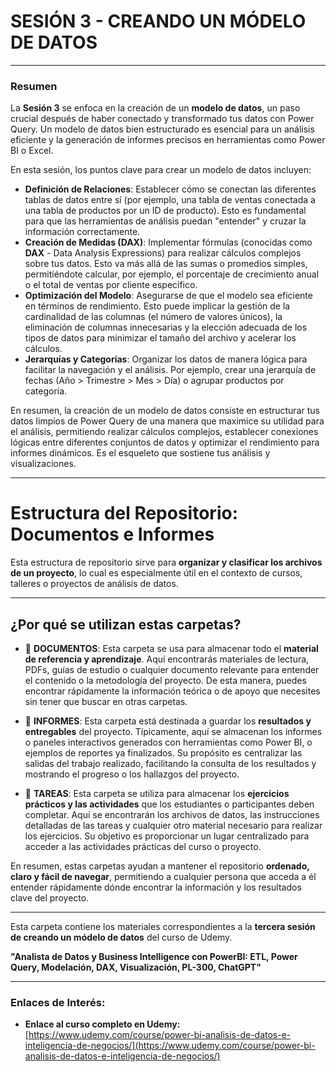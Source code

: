 # SESIÓN 3 - CREANDO UN MÓDELO DE DATOS

---

### Resumen

La **Sesión 3** se enfoca en la creación de un **modelo de datos**, un paso crucial después de haber conectado y transformado tus datos con Power Query. Un modelo de datos bien estructurado es esencial para un análisis eficiente y la generación de informes precisos en herramientas como Power BI o Excel.

En esta sesión, los puntos clave para crear un modelo de datos incluyen:

* **Definición de Relaciones**: Establecer cómo se conectan las diferentes tablas de datos entre sí (por ejemplo, una tabla de ventas conectada a una tabla de productos por un ID de producto). Esto es fundamental para que las herramientas de análisis puedan "entender" y cruzar la información correctamente.
* **Creación de Medidas (DAX)**: Implementar fórmulas (conocidas como **DAX** - Data Analysis Expressions) para realizar cálculos complejos sobre tus datos. Esto va más allá de las sumas o promedios simples, permitiéndote calcular, por ejemplo, el porcentaje de crecimiento anual o el total de ventas por cliente específico.
* **Optimización del Modelo**: Asegurarse de que el modelo sea eficiente en términos de rendimiento. Esto puede implicar la gestión de la cardinalidad de las columnas (el número de valores únicos), la eliminación de columnas innecesarias y la elección adecuada de los tipos de datos para minimizar el tamaño del archivo y acelerar los cálculos.
* **Jerarquías y Categorías**: Organizar los datos de manera lógica para facilitar la navegación y el análisis. Por ejemplo, crear una jerarquía de fechas (Año > Trimestre > Mes > Día) o agrupar productos por categoría.

En resumen, la creación de un modelo de datos consiste en estructurar tus datos limpios de Power Query de una manera que maximice su utilidad para el análisis, permitiendo realizar cálculos complejos, establecer conexiones lógicas entre diferentes conjuntos de datos y optimizar el rendimiento para informes dinámicos. Es el esqueleto que sostiene tus análisis y visualizaciones.

---

# Estructura del Repositorio: Documentos e Informes

Esta estructura de repositorio sirve para **organizar y clasificar los archivos de un proyecto**, lo cual es especialmente útil en el contexto de cursos, talleres o proyectos de análisis de datos.

---

## ¿Por qué se utilizan estas carpetas?

* 📁 **DOCUMENTOS**: Esta carpeta se usa para almacenar todo el **material de referencia y aprendizaje**. Aquí encontrarás materiales de lectura, PDFs, guías de estudio o cualquier documento relevante para entender el contenido o la metodología del proyecto. De esta manera, puedes encontrar rápidamente la información teórica o de apoyo que necesites sin tener que buscar en otras carpetas.

* 📁 **INFORMES**: Esta carpeta está destinada a guardar los **resultados y entregables** del proyecto. Típicamente, aquí se almacenan los informes o paneles interactivos generados con herramientas como Power BI, o ejemplos de reportes ya finalizados. Su propósito es centralizar las salidas del trabajo realizado, facilitando la consulta de los resultados y mostrando el progreso o los hallazgos del proyecto.

* 📁 **TAREAS**: Esta carpeta se utiliza para almacenar los **ejercicios prácticos y las actividades** que los estudiantes o participantes deben completar. Aquí se encontrarán los archivos de datos, las instrucciones detalladas de las tareas y cualquier otro material necesario para realizar los ejercicios. Su objetivo es proporcionar un lugar centralizado para acceder a las actividades prácticas del curso o proyecto.

En resumen, estas carpetas ayudan a mantener el repositorio **ordenado, claro y fácil de navegar**, permitiendo a cualquier persona que acceda a él entender rápidamente dónde encontrar la información y los resultados clave del proyecto.

---

Esta carpeta contiene los materiales correspondientes a la **tercera sesión de creando un módelo de datos** del curso de Udemy.

**"Analista de Datos y Business Intelligence con PowerBI: ETL, Power Query, Modelación, DAX, Visualización, PL-300, ChatGPT"**

---

### Enlaces de Interés:

* **Enlace al curso completo en Udemy:**
    [https://www.udemy.com/course/power-bi-analisis-de-datos-e-inteligencia-de-negocios/](https://www.udemy.com/course/power-bi-analisis-de-datos-e-inteligencia-de-negocios/)